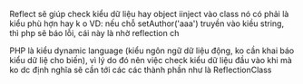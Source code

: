 Reflect sẽ giúp check kiểu dữ liệu hay object iinject vào class nó có phải là kiểu phù hợn hay k
o
VD: nếu chỗ setAuthor('aaa') truyền vào kiều string, thì php sẽ báo lỗi, cái này là nhờ reflection ch

PHP là kiểu dynamic language (kiểu ngôn ngữ dữ liệu động, ko cần khai báo kiểu dữ liệ cho biến), vì lý do đó nên việc check kiểu dữ liệu đầu vào khi mà ko dc định nghĩa sẽ cần tới các các thành phần như là ReflectionClass
